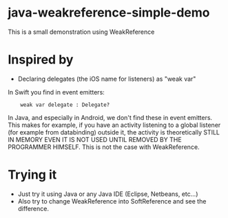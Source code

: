 # java-weakreference-simple-demo
This is a small demonstration using WeakReference

# Inspired by
- Declaring delegates (the iOS name for listeners) as "weak var"

In Swift you find in event emitters:

        weak var delegate : Delegate?

In Java, and especially in Android, we don't find these in event emitters. This makes for example, if you have an
activity listening to a global listener (for example from databinding) outside it, the activity is theoretically STILL
IN MEMORY EVEN IT IS NOT USED UNTIL REMOVED BY THE PROGRAMMER HIMSELF. This is not the case with WeakReference.

# Trying it

- Just try it using Java or any Java IDE (Eclipse, Netbeans, etc...)
- Also try to change WeakReference into SoftReference and see the difference.
